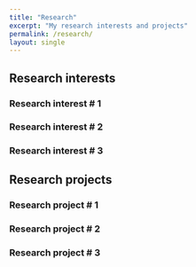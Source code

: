 ```yaml
---
title: "Research"
excerpt: "My research interests and projects"
permalink: /research/
layout: single
---
```


## Research interests
### Research interest # 1
### Research interest # 2
### Research interest # 3



## Research projects
### Research project # 1
### Research project # 2
### Research project # 3
